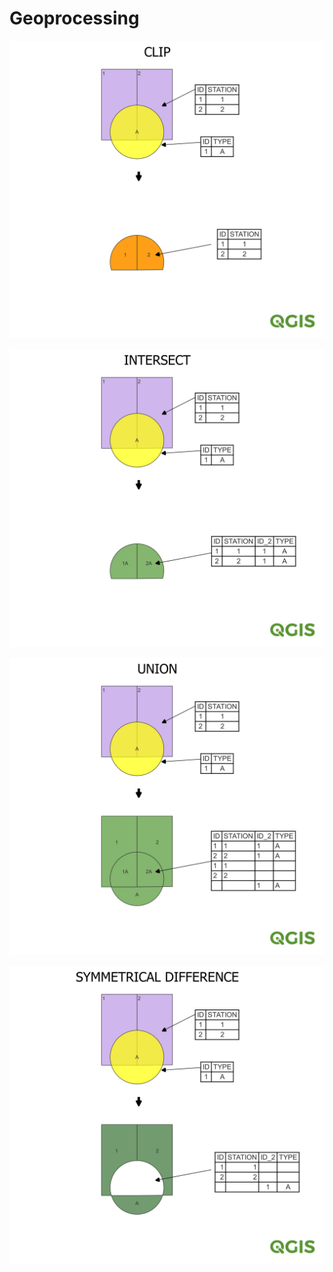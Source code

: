 # Geoprocessing



![](./img/CLIP.jpg)

![](./img/INTERSECT.jpg)

![](./img/UNION.jpg)

![](./img/SYMMETRICAL_DIFFERENCE.jpg)